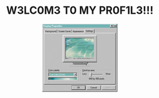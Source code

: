 # <h1 align="center">W3LC0M3 T0 MY PR0F1L3!!!</h1>

<p align="center">
	<img src="image.gif" width="40%" >
</p>

